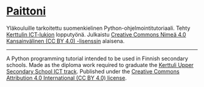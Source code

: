 # [Paittoni](<https://lewskl.github.io/paittoni/>)

Yläkouluille tarkoitettu suomenkielinen Python-ohjelmointitutoriaali.
Tehty [Kerttulin ICT-lukion](<https://www.ictlukio.com/>) lopputyönä.
Julkaistu [Creative Commons Nimeä 4.0 Kansainvälinen (CC BY 4.0) -lisenssin](<https://creativecommons.org/licenses/by/4.0/deed.fi>) alaisena.

---

A Python programming tutorial intended to be used in Finnish secondary schools.
Made as the diploma work required to graduate the [Kerttuli Upper Secondary School ICT track](<https://www.ictlukio.com/> "Finnish only").
Published under the [Creative Commons Attribution 4.0 International (CC BY 4.0) license](<https://creativecommons.org/licenses/by/4.0/>).